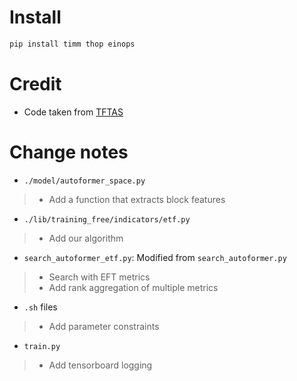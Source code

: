 # Install
```bash
pip install timm thop einops
```

# Credit
- Code taken from [TFTAS](https://github.com/decemberzhou/TF_TAS/tree/42616bcf1b6bb643bf968a8342f8aaddc4f53f32)

# Change notes
- `./model/autoformer_space.py`
> * Add a function that extracts block features

- `./lib/training_free/indicators/etf.py`
> * Add our algorithm

- `search_autoformer_etf.py`: Modified from `search_autoformer.py`
> * Search with EFT metrics
> * Add rank aggregation of multiple metrics

- `.sh` files
> * Add parameter constraints

- `train.py`
> * Add tensorboard logging